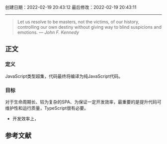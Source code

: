 
创建日期：2022-02-19 20:43:12
最后修改：2022-02-19 20:43:11
- - -
> Let us resolve to be masters, not the victims, of our history, controlling our own destiny without giving way to blind suspicions and emotions.
> — <cite>John F. Kennedy</cite>

## 正文
### 定义
JavaScript类型超集，代码最终将编译为纯JavaScript代码。
### 目标
对于生命周期长、较为复杂的SPA、为保证一定开发效率，最重要的是提升代码可维护性和运行质量，TypeScript很有必要。
- 开发效率上，

## 参考文献
